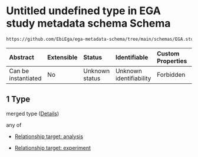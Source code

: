 # Untitled undefined type in EGA study metadata schema Schema

```txt
https://github.com/EbiEga/ega-metadata-schema/tree/main/schemas/EGA.study.json#/properties/study_relationships/items/allOf/1/anyOf/0/allOf/1
```



| Abstract            | Extensible | Status         | Identifiable            | Custom Properties | Additional Properties | Access Restrictions | Defined In                                                                 |
| :------------------ | :--------- | :------------- | :---------------------- | :---------------- | :-------------------- | :------------------ | :------------------------------------------------------------------------- |
| Can be instantiated | No         | Unknown status | Unknown identifiability | Forbidden         | Allowed               | none                | [EGA.study.json\*](../../../schemas/EGA.study.json "open original schema") |

## 1 Type

merged type ([Details](ega-18-properties-study-relationships-items-allof-relationship-constraints-for-a-study-anyof-allowed-relationships-of-type-referenced_by-main-ones-allof-1.md))

any of

*   [Relationship target: analysis](ega-12-definitions-relationship-target-analysis.md "check type definition")

*   [Relationship target: experiment](ega-12-definitions-relationship-target-experiment.md "check type definition")
